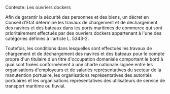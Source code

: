 Contexte: Les ouvriers dockers

Afin de garantir la sécurité des personnes et des biens, un décret en Conseil d'Etat détermine les travaux de chargement et de déchargement des navires et des bateaux dans les ports maritimes de commerce qui sont prioritairement effectués par des ouvriers dockers appartenant à l'une des catégories définies à l'article L. 5343-2.

Toutefois, les conditions dans lesquelles sont effectués les travaux de chargement et de déchargement des navires et des bateaux pour le compte propre d'un titulaire d'un titre d'occupation domaniale comportant le bord à quai sont fixées conformément à une charte nationale signée entre les organisations d'employeurs et de salariés représentatives du secteur de la manutention portuaire, les organisations représentatives des autorités portuaires et les organisations représentatives des utilisateurs de service de transport maritime ou fluvial.